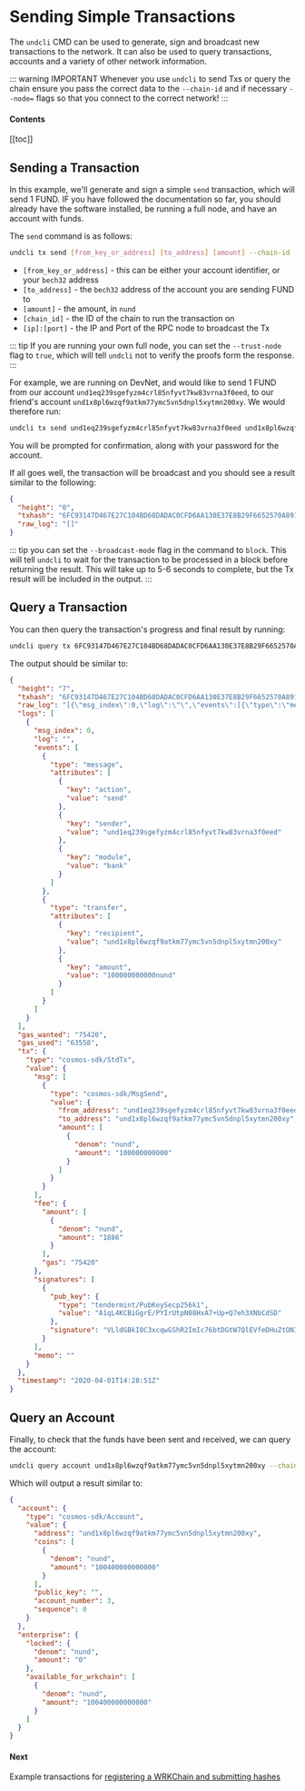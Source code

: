 # Sending Simple Transactions

The `undcli` CMD can be used to generate, sign and broadcast new transactions
to the network. It can also be used to query transactions, accounts and
a variety of other network information.

::: warning IMPORTANT
Whenever you use `undcli` to send Txs or query the chain ensure you pass the correct data to the `--chain-id` and if necessary `--node=` flags so that you connect to the correct network!
:::

#### Contents

[[toc]]

## Sending a Transaction

In this example, we'll generate and sign a simple `send` transaction, which will
send 1 FUND. IF you have followed the documentation so far, you should already
have the software installed, be running a full node, and have an account
with funds.

The `send` command is as follows:

```bash
undcli tx send [from_key_or_address] [to_address] [amount] --chain-id [chain_id] --node=tcp://[ip]:[port] --gas=auto --gas-adjustment=1.5 --gas-prices=0.25nund --trust-node false
```

- `[from_key_or_address]` - this can be either your account identifier, or your `bech32` address
- `[to_address]` - the `bech32` address of the account you are sending FUND to
- `[amount]` - the amount, in `nund`
- `[chain_id]` - the ID of the chain to run the transaction on
- `[ip]:[port]` - the IP and Port of the RPC node to broadcast the Tx

::: tip
If you are running your own full node, you can set the `--trust-node` flag to `true`, which will tell `undcli` not to verify the proofs form the response.
:::

For example, we are running on DevNet, and would like to send 1 FUND from
our account `und1eq239sgefyzm4crl85nfyvt7kw83vrna3f0eed`, to our friend's
account `und1x8pl6wzqf9atkm77ymc5vn5dnpl5xytmn200xy`. We would
therefore run:

```bash
undcli tx send und1eq239sgefyzm4crl85nfyvt7kw83vrna3f0eed und1x8pl6wzqf9atkm77ymc5vn5dnpl5xytmn200xy 1000000000nund --chain-id FUND-Mainchain-DevNet --node=tcp://172.25.0.3:26661 --gas=auto --gas-adjustment=1.5 --gas-prices=0.25nund --trust-node=false
```

You will be prompted for confirmation, along with your password for the account.

If all goes well, the transaction will be broadcast and you should see a result
similar to the following:

```json
{
  "height": "0",
  "txhash": "6FC93147D467E27C104BD68DADAC0CFD6AA130E37E8B29F6652570A891E38F71",
  "raw_log": "[]"
}

```

::: tip
you can set the `--broadcast-mode` flag in the command to `block`. This will tell `undcli` to wait for the transaction to be processed in a block before returning the result. This will take up to 5-6 seconds to complete, but the Tx result will be included in the output.
:::

## Query a Transaction

You can then query the transaction's progress and final result by running:

```bash
undcli query tx 6FC93147D467E27C104BD68DADAC0CFD6AA130E37E8B29F6652570A891E38F71 --chain-id FUND-Mainchain-DevNet
```

The output should be similar to:

```json
{
  "height": "7",
  "txhash": "6FC93147D467E27C104BD68DADAC0CFD6AA130E37E8B29F6652570A891E38F71",
  "raw_log": "[{\"msg_index\":0,\"log\":\"\",\"events\":[{\"type\":\"message\",\"attributes\":[{\"key\":\"action\",\"value\":\"send\"},{\"key\":\"sender\",\"value\":\"und1eq239sgefyzm4crl85nfyvt7kw83vrna3f0eed\"},{\"key\":\"module\",\"value\":\"bank\"}]},{\"type\":\"transfer\",\"attributes\":[{\"key\":\"recipient\",\"value\":\"und1x8pl6wzqf9atkm77ymc5vn5dnpl5xytmn200xy\"},{\"key\":\"amount\",\"value\":\"100000000000nund\"}]}]}]",
  "logs": [
    {
      "msg_index": 0,
      "log": "",
      "events": [
        {
          "type": "message",
          "attributes": [
            {
              "key": "action",
              "value": "send"
            },
            {
              "key": "sender",
              "value": "und1eq239sgefyzm4crl85nfyvt7kw83vrna3f0eed"
            },
            {
              "key": "module",
              "value": "bank"
            }
          ]
        },
        {
          "type": "transfer",
          "attributes": [
            {
              "key": "recipient",
              "value": "und1x8pl6wzqf9atkm77ymc5vn5dnpl5xytmn200xy"
            },
            {
              "key": "amount",
              "value": "100000000000nund"
            }
          ]
        }
      ]
    }
  ],
  "gas_wanted": "75420",
  "gas_used": "63558",
  "tx": {
    "type": "cosmos-sdk/StdTx",
    "value": {
      "msg": [
        {
          "type": "cosmos-sdk/MsgSend",
          "value": {
            "from_address": "und1eq239sgefyzm4crl85nfyvt7kw83vrna3f0eed",
            "to_address": "und1x8pl6wzqf9atkm77ymc5vn5dnpl5xytmn200xy",
            "amount": [
              {
                "denom": "nund",
                "amount": "100000000000"
              }
            ]
          }
        }
      ],
      "fee": {
        "amount": [
          {
            "denom": "nund",
            "amount": "1886"
          }
        ],
        "gas": "75420"
      },
      "signatures": [
        {
          "pub_key": {
            "type": "tendermint/PubKeySecp256k1",
            "value": "A1qL4KCBiGgrE/PYIrUtpN08HxA7+Up+Q7eh3XNbCdSD"
          },
          "signature": "VLldGBkI0C3xcqwGShR2ImIc76btDGtW7QlEVfeDHuZtONIHDR5Ckf87wROazxqVw3rM35RvPgTyoj8VkVFV4w=="
        }
      ],
      "memo": ""
    }
  },
  "timestamp": "2020-04-01T14:28:51Z"
}

```

## Query an Account

Finally, to check that the funds have been sent and received, we can query the
account:

```bash
undcli query account und1x8pl6wzqf9atkm77ymc5vn5dnpl5xytmn200xy --chain-id FUND-Mainchain-DevNet
```

Which will output a result similar to:

```json
{
  "account": {
    "type": "cosmos-sdk/Account",
    "value": {
      "address": "und1x8pl6wzqf9atkm77ymc5vn5dnpl5xytmn200xy",
      "coins": [
        {
          "denom": "nund",
          "amount": "100400000000000"
        }
      ],
      "public_key": "",
      "account_number": 3,
      "sequence": 0
    }
  },
  "enterprise": {
    "locked": {
      "denom": "nund",
      "amount": "0"
    },
    "available_for_wrkchain": [
      {
        "denom": "nund",
        "amount": "100400000000000"
      }
    ]
  }
}
```

#### Next

Example transactions for [registering a WRKChain and submitting hashes](wrkchain.md)
